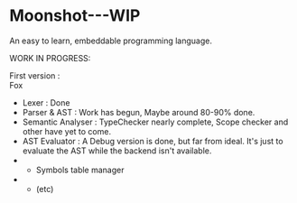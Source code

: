 # Moonshot---WIP
An easy to learn, embeddable programming language. 

WORK IN PROGRESS:

First version :  
Fox  
- Lexer : Done  
- Parser & AST : Work has begun, Maybe around 80-90% done.
- Semantic Analyser : TypeChecker nearly complete, Scope checker and other have yet to come.
- AST Evaluator : A Debug version is done, but far from ideal. It's just to evaluate the AST while the backend isn't available.
- - Symbols table manager
- - (etc)

